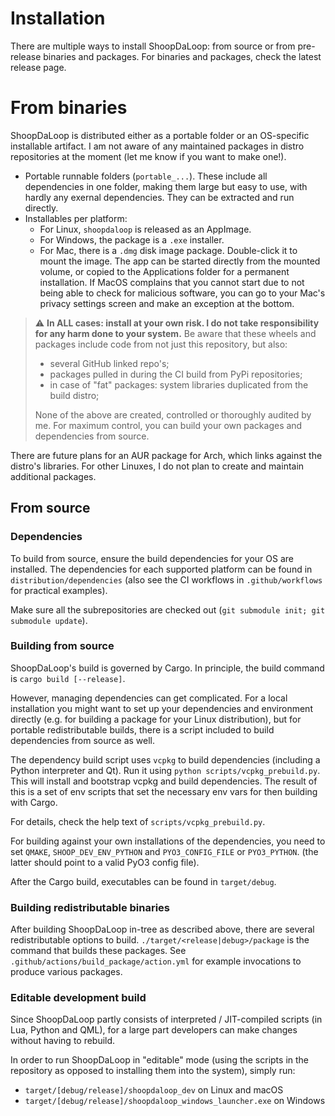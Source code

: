
# Installation

There are multiple ways to install ShoopDaLoop: from source or from pre-release binaries and packages. For binaries and packages, check the latest release page.

# From binaries

ShoopDaLoop is distributed either as a portable folder or an OS-specific installable artifact. I am not aware of any maintained packages in distro repositories at the moment (let me know if you want to make one!).

- Portable runnable folders (`portable_...`). These include all dependencies in one folder, making them large but easy to use, with hardly any exernal dependencies. They can be extracted and run directly.
- Installables per platform:
   - For Linux, `shoopdaloop` is released as an AppImage.
   - For Windows, the package is a `.exe` installer.
   - For Mac, there is a `.dmg` disk image package. Double-click it to mount the image. The app can be started directly from the mounted volume, or copied to the Applications folder for a permanent installation. If MacOS complains that you cannot start due to not being able to check for malicious software, you can go to your Mac's privacy settings screen and make an exception at the bottom.

> :warning: **In ALL cases: install at your own risk. I do not take responsibility for any harm done to your system.** Be aware that these wheels and packages include code from not just this repository, but also:
>  - several GitHub linked repo's;
>  - packages pulled in during the CI build from PyPi repositories;
>  - in case of "fat" packages: system libraries duplicated from the build distro;
>
> None of the above are created, controlled or thoroughly audited by me. For maximum control, you can build your own packages and dependencies from source.

There are future plans for an AUR package for Arch, which links against the distro's libraries. For other Linuxes, I do not plan to create and maintain additional packages.

## From source

### Dependencies

To build from source, ensure the build dependencies for your OS are installed. The dependencies for each supported platform can be found in `distribution/dependencies` (also see the CI workflows in `.github/workflows` for practical examples).

Make sure all the subrepositories are checked out (`git submodule init; git submodule update`).

### Building from source

ShoopDaLoop's build is governed by Cargo. In principle, the build command is `cargo build [--release]`.

However, managing dependencies can get complicated. For a local installation you might want to set up your dependencies and environment directly (e.g. for building a package for your Linux distribution), but for portable redistributable builds, there is a script included to build dependencies from source as well.

The dependency build script uses `vcpkg` to build dependencies (including a Python interpreter and Qt). Run it using `python scripts/vcpkg_prebuild.py`. This will install and bootstrap vcpkg and build dependencies. The result of this is a set of env scripts that set the necessary env vars for then building with Cargo.

For details, check the help text of `scripts/vcpkg_prebuild.py`.

For building against your own installations of the dependencies, you need to set `QMAKE`, `SHOOP_DEV_ENV_PYTHON` and `PYO3_CONFIG_FILE` or `PYO3_PYTHON`. (the latter should point to a valid PyO3 config file).

After the Cargo build, executables can be found in `target/debug`.

### Building redistributable binaries

After building ShoopDaLoop in-tree as described above, there are several redistributable options to build. `./target/<release|debug>/package` is the command that builds these packages. See `.github/actions/build_package/action.yml` for example invocations to produce various packages.

### Editable development build

Since ShoopDaLoop partly consists of interpreted / JIT-compiled scripts (in Lua, Python and QML), for a large part developers can make changes without having to rebuild.

In order to run ShoopDaLoop in "editable" mode (using the scripts in the repository as opposed to installing them into the system), simply run:

- `target/[debug/release]/shoopdaloop_dev` on Linux and macOS
- `target/[debug/release]/shoopdaloop_windows_launcher.exe` on Windows